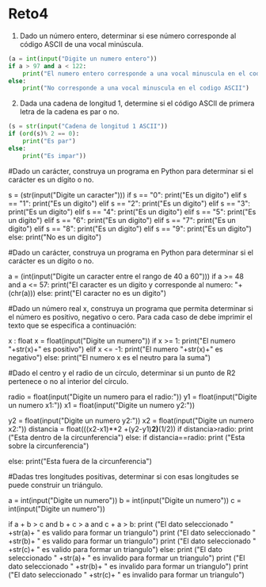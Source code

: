 # Reto4

1. Dado un número entero, determinar si ese número corresponde al código ASCII de una vocal minúscula.
```python
(a = int(input("Digite un numero entero"))
if a > 97 and a < 122:
    print("El numero entero corresponde a una vocal minuscula en el codigo ASCII, es:"+(chr(a)))
else:
    print("No corresponde a una vocal minuscula en el codigo ASCII")
```
2. Dada una cadena de longitud 1, determine si el código ASCII de primera letra de la cadena es par o no.
```python
(s = str(input("Cadena de longitud 1 ASCII"))
if (ord(s)% 2 == 0):
    print("Es par")
else: 
    print("Es impar"))
```

#Dado un carácter, construya un programa en Python para determinar si el carácter es un dígito o no.

s = (str(input("Digite un caracter")))
if s == "0":
    print("Es un digito")
elif s == "1":
    print("Es un digito")
elif s == "2":
    print("Es un digito")
elif s == "3":
    print("Es un digito")
elif s == "4":
    print("Es un digito")
elif s == "5":
    print("Es un digito")
elif s == "6":
    print("Es un digito")
elif s == "7":
    print("Es un digito")
elif s == "8":
    print("Es un digito")
elif s == "9":
    print("Es un digito")
else: 
    print("No es un digito")

#Dado un carácter, construya un programa en Python para determinar si el carácter es un dígito o no.

a = (int(input("Digite un caracter entre el rango de 40 a 60")))
if a >= 48 and a <= 57:
    print("El caracter es un digito y corresponde al numero: "+(chr(a)))
else:
    print("El caracter no es un digito")

#Dado un número real x, construya un programa que permita determinar si el número es positivo, negativo o cero. Para cada caso de debe imprimir el texto que se especifica a continuación:

x : float 
x = float(input("Digite un numero"))
if x >= 1:
    print("El numero "+str(x)+" es positivo")
elif x <= -1:
    print("El numero "+str(x)+" es negativo")
else: 
    print("El numero x es el neutro para la suma")

#Dado el centro y el radio de un círculo, determinar si un punto de R2 pertenece o no al interior del círculo.

radio = float(input("Digite un numero para el radio:"))
y1 = float(input("Digite un numero x1:"))
x1 = float(input("Digite un numero y2:"))

y2 = float(input("Digite un numero y2:"))
x2 = float(input("Digite un numero x2:"))
distancia = float(((x2-x1)**2 +(y2-y1)**2)**(1/2))
if distancia>radio:
  print ("Esta dentro de la circunferencia")
else:
   if distancia==radio:
     print ("Esta sobre la circunferencia")

   else:
     print("Esta fuera de la circunferencia")

#Dadas tres longitudes positivas, determinar si con esas longitudes se puede construir un triángulo.

a = int(input("Digite un numero"))
b = int(input("Digite un numero"))
c = int(input("Digite un numero"))

if a + b > c and b + c > a and c + a > b:
   print ("El dato seleccionado " +str(a)+ " es valido para formar un triangulo")
   print ("El dato seleccionado " +str(b)+ " es valido para formar un triangulo")
   print ("El dato seleccionado " +str(c)+ " es valido para formar un triangulo")
else:
   print ("El dato seleccionado " +str(a)+ " es invalido para formar un triangulo")
   print ("El dato seleccionado " +str(b)+ " es invalido para formar un triangulo")
   print ("El dato seleccionado " +str(c)+ " es invalido para formar un triangulo")
